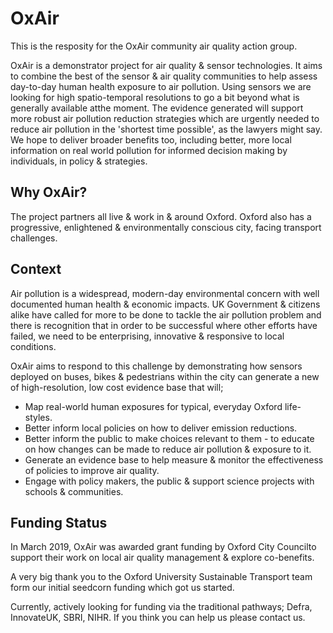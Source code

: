 # OxAir
This is the resposity for the OxAir community air quality action group. 

OxAir is a demonstrator project for air quality & sensor technologies. It aims to combine the best of the sensor & air quality communities to help assess day-to-day human health exposure to air pollution. Using sensors we are looking for high spatio-temporal resolutions to go a bit beyond what is generally available atthe moment. The evidence generated will support more robust air pollution reduction strategies which are urgently needed to reduce air pollution in the 'shortest time possible', as the lawyers might say. We hope to deliver broader benefits too, including better, more local information on real world pollution for informed decision making by individuals, in policy & strategies. 

## Why OxAir? 
The project partners all live & work in & around Oxford. Oxford also has a progressive, enlightened & environmentally conscious city, facing transport challenges. 

## Context
Air pollution is a widespread, modern-day environmental concern with well documented human health & economic impacts. UK Government & citizens alike have called for more to be done to tackle the air pollution problem and there is recognition that in order to be successful where other efforts have failed, we need to be enterprising, innovative & responsive to local conditions.

OxAir aims to respond to this challenge by demonstrating how sensors deployed on buses, bikes & pedestrians within the city can generate a new of high-resolution, low cost evidence base that will;

* Map real-world human exposures for typical, everyday Oxford life-styles.
* Better inform local policies on how to deliver emission reductions.
* Better inform the public to make choices relevant to them - to educate on how changes can be made to reduce air pollution & exposure to it.
*	Generate an evidence base to help measure & monitor the effectiveness of policies to improve air quality.
*	Engage with policy makers, the public & support science projects with schools & communities.

## Funding Status
In March 2019, OxAir was awarded grant funding by Oxford City Councilto support their work on local air quality management & explore co-benefits.

A very big thank you to the Oxford University Sustainable Transport team form our initial seedcorn funding which got us started. 

Currently, actively looking for funding via the traditional pathways; Defra, InnovateUK, SBRI, NIHR. If you think you can help us please contact us.
